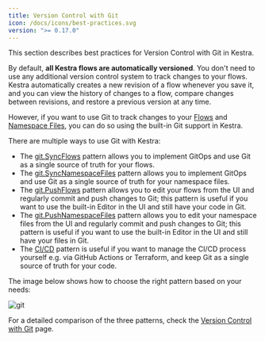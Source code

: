 ```yaml
---
title: Version Control with Git
icon: /docs/icons/best-practices.svg
version: ">= 0.17.0"
---
```


This section describes best practices for Version Control with Git in Kestra.

By default, **all Kestra flows are automatically versioned**. You don't need to use any additional version control system to track changes to your flows. Kestra automatically creates a new revision of a flow whenever you save it, and you can view the history of changes to a flow, compare changes between revisions, and restore a previous version at any time.

However, if you want to use Git to track changes to your [Flows](../04.workflow-components/01.flow.md) and [Namespace Files](../05.concepts/02.namespace-files.md), you can do so using the built-in Git support in Kestra.

There are multiple ways to use Git with Kestra:
- The [git.SyncFlows](/plugins/plugin-git/tasks/io.kestra.plugin.git.syncflows) pattern allows you to implement GitOps and use Git as a single source of truth for your flows.
- The [git.SyncNamespaceFiles](/plugins/plugin-git/tasks/io.kestra.plugin.git.syncnamespacefiles) pattern allows you to implement GitOps and use Git as a single source of truth for your namespace files.
- The [git.PushFlows](/plugins/plugin-git/tasks/io.kestra.plugin.git.PushFlows) pattern allows you to edit your flows from the UI and regularly commit and push changes to Git; this pattern is useful if you want to use the built-in Editor in the UI and still have your code in Git.
- The [git.PushNamespaceFiles](/plugins/plugin-git/tasks/io.kestra.plugin.git.pushnamespacefiles) pattern allows you to edit your namespace files from the UI and regularly commit and push changes to Git; this pattern is useful if you want to use the built-in Editor in the UI and still have your files in Git.
- The [CI/CD](../version-control-cicd/cicd/index.md) pattern is useful if you want to manage the CI/CD process yourself e.g. via GitHub Actions or Terraform, and keep Git as a single source of truth for your code.

The image below shows how to choose the right pattern based on your needs:

![git](/docs/developer-guide/git/git.png)

For a detailed comparison of the three patterns, check the [Version Control with Git](../version-control-cicd/04.git.md) page.

